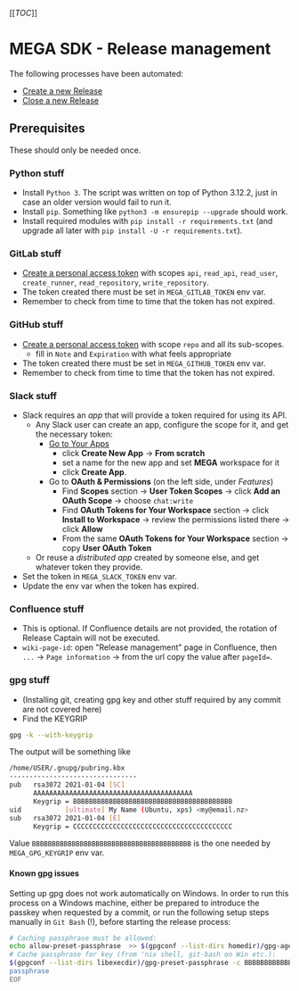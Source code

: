 [[_TOC_]]

# MEGA SDK - Release management

The following processes have been automated:

* [Create a new Release](README_create_release.md)
* [Close a new Release](README_close_release.md)


## Prerequisites

These should only be needed once.


### Python stuff
* Install `Python 3`. The script was written on top of Python 3.12.2, just in case an older version would fail to run it.
* Install `pip`. Something like `python3 -m ensurepip --upgrade` should work.
* Install required modules with `pip install -r requirements.txt` (and upgrade all later with `pip install -U -r requirements.txt`).

### GitLab stuff
* [Create a personal access token](https://docs.gitlab.com/ee/user/profile/personal_access_tokens.html#create-a-personal-access-token) with scopes `api`, `read_api`, `read_user`, `create_runner`, `read_repository`, `write_repository`.
* The token created there must be set in `MEGA_GITLAB_TOKEN` env var.
* Remember to check from time to time that the token has not expired.

### GitHub stuff
* [Create a personal access token](https://github.com/settings/tokens/new) with scope `repo` and all its sub-scopes.
  * fill in `Note` and `Expiration` with what feels appropriate
* The token created there must be set in `MEGA_GITHUB_TOKEN` env var.
* Remember to check from time to time that the token has not expired.

### Slack stuff
* Slack requires an _app_ that will provide a token required for using its API.
  * Any Slack user can create an app, configure the scope for it, and get the necessary token:
    * [Go to Your Apps](https://api.slack.com/apps)
      * click **Create New App** -> **From scratch**
      * set a name for the new app and set **MEGA** workspace for it
      * click **Create App**.
    * Go to **OAuth & Permissions** (on the left side, under _Features_)
      * Find **Scopes** section -> **User Token Scopes** -> click **Add an OAuth Scope** -> choose `chat:write`
      * Find **OAuth Tokens for Your Workspace** section -> click **Install to Workspace** -> review the permissions listed there -> click **Allow**
      * From the same **OAuth Tokens for Your Workspace** section -> copy **User OAuth Token**
  * Or reuse a _distributed app_ created by someone else, and get whatever token they provide.
* Set the token in `MEGA_SLACK_TOKEN` env var.
* Update the env var when the token has expired.

### Confluence stuff
* This is optional. If Confluence details are not provided, the rotation of Release Captain will not be executed.
* `wiki-page-id`: open "Release management" page in Confluence, then `...` -> `Page information` -> from the url copy the value after `pageId=`.

### gpg stuff
* (Installing git, creating gpg key and other stuff required by any commit are not covered here)
* Find the KEYGRIP

```sh
gpg -k --with-keygrip
```

The output will be something like

```sh
/home/USER/.gnupg/pubring.kbx
--------------------------------
pub   rsa3072 2021-01-04 [SC]
      AAAAAAAAAAAAAAAAAAAAAAAAAAAAAAAAAAAAAAAA
      Keygrip = BBBBBBBBBBBBBBBBBBBBBBBBBBBBBBBBBBBBBBBB
uid           [ultimate] My Name (Ubuntu, xps) <my@email.nz>
sub   rsa3072 2021-01-04 [E]
      Keygrip = CCCCCCCCCCCCCCCCCCCCCCCCCCCCCCCCCCCCCCCC
```

Value `BBBBBBBBBBBBBBBBBBBBBBBBBBBBBBBBBBBBBBBB` is the one needed by `MEGA_GPG_KEYGRIP` env var.

#### Known gpg issues

Setting up gpg does not work automatically on Windows.
In order to run this process on a Windows machine, either be prepared to introduce the passkey when requested by a commit, or run the following setup steps manually in `Git Bash` (!), before starting the release process:

```sh
# Caching passphrase must be allowed:
echo allow-preset-passphrase  >> $(gpgconf --list-dirs homedir)/gpg-agent.conf
# Cache passphrase for key (from 'nix shell, git-bash on Win etc.):
$(gpgconf --list-dirs libexecdir)/gpg-preset-passphrase -c BBBBBBBBBBBBBBBBBBBBBBBBBBBBBBBBBBBBBBBB <<EOF
passphrase
EOF
```

